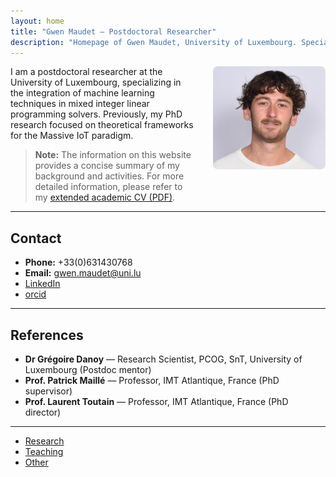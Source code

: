 ```yaml
---
layout: home
title: "Gwen Maudet – Postdoctoral Researcher"
description: "Homepage of Gwen Maudet, University of Luxembourg. Specializing in machine learning for optimization, Massive IoT, and mixed integer linear programming. Summary profile and contact information."
---
```




<img src="gwen.JPG" alt="Portrait of Gwen Maudet" style="max-width:180px;float:right;margin:0 0 2em 2em;border-radius:8px;"/>

I am a postdoctoral researcher at the University of Luxembourg, specializing in the integration of machine learning techniques in mixed integer linear programming solvers. Previously, my PhD research focused on theoretical frameworks for the Massive IoT paradigm.

> **Note:** The information on this website provides a concise summary of my background and activities. For more detailed information, please refer to my [extended academic CV (PDF)](cv_gwen_maudet.pdf).

---

## Contact
 
- **Phone:** +33(0)631430768  
- **Email:** [gwen.maudet@uni.lu](mailto:gwen.maudet@uni.lu)  
- [LinkedIn](https://www.linkedin.com/in/gwen-maudet-1a1490171/)  
- [orcid](https://orcid.org/0000-0003-0340-2542)  
---

## References

- **Dr Grégoire Danoy** — Research Scientist, PCOG, SnT, University of Luxembourg (Postdoc mentor)
- **Prof. Patrick Maillé** — Professor, IMT Atlantique, France (PhD supervisor)
- **Prof. Laurent Toutain** — Professor, IMT Atlantique, France (PhD director)

---

- [Research](research/)
- [Teaching](teaching/)
- [Other](other/)
